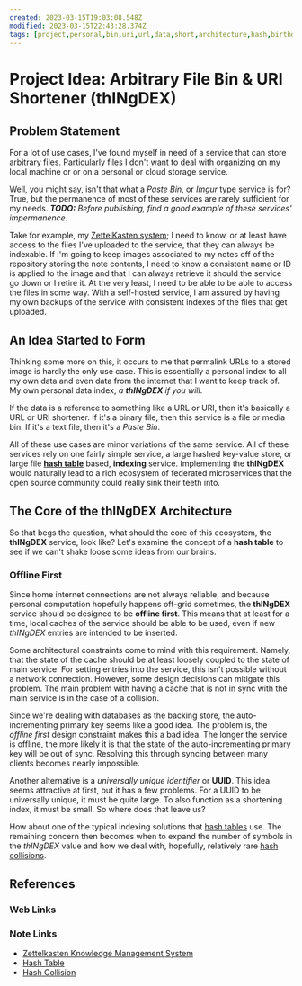 ```yaml
---
created: 2023-03-15T19:03:08.548Z
modified: 2023-03-15T22:43:28.374Z
tags: [project,personal,bin,uri,url,data,short,architecture,hash,birthday,paradox,selfhost,idea,thingdex,index]
---
```

# Project Idea: Arbitrary File Bin & URI Shortener (thINgDEX)

## Problem Statement

For a lot of use cases,
I've found myself in need of a service that can store arbitrary files.
Particularly files I don't want to deal with organizing on my local machine or
or on a personal or cloud storage service.

Well, you might say,
isn't that what a *Paste Bin*, or *Imgur* type service is for?
True, but the permanence of most of these services are rarely sufficient for
my needs.
***TODO:*** *Before publishing, find a good example of these services' impermanence.*

Take for example, my [ZettelKasten system][zk-zk];
I need to know, or at least have access to the files I've uploaded to the service,
that they can always be indexable.
If I'm going to keep images associated to my notes off of
the repository storing the note contents,
I need to know a consistent name or ID is applied to the image and
that I can always retrieve it should the service go down or I retire it.
At the very least, I need to be able to be able to access the files in some way.
With a self-hosted service, I am assured by having my own backups of
the service with consistent indexes of the files that get uploaded.

## An Idea Started to Form

Thinking some more on this,
it occurs to me that permalink URLs to a stored image is hardly the only use case.
This is essentially a personal index to all my own data and
even data from the internet that I want to keep track of.
My own personal data index, *a **thINgDEX** if you will*.

If the data is a reference to something like a URL or URI,
then it's basically a URL or URI shortener.
If it's a binary file, then this service is a file or media bin.
If it's a text file, then it's a *Paste Bin*.

All of these use cases are minor variations of the same service.
All of these services rely on one fairly simple service,
a large hashed key-value store, or large file [**hash table**][hashtable-zk] based,
**indexing** service.
Implementing the **thINgDEX** would naturally lead to
a rich ecosystem of federated microservices that
the open source community could really sink their teeth into.

## The Core of the thINgDEX Architecture

So that begs the question,
what should the core of this ecosystem, the **thINgDEX** service, look like?
Let's examine the concept of a **hash table** to see if
we can't shake loose some ideas from our brains.

### Offline First

Since home internet connections are not always reliable,
and because personal computation hopefully happens off-grid sometimes,
the **thINgDEX** service should be designed to be **offline first**.
This means that at least for a time,
local caches of the service should be able to be used,
even if new *thINgDEX* entries are intended to be inserted.

Some architectural constraints come to mind with this requirement.
Namely, that the state of the cache should be at least loosely coupled to
the state of main service.
For setting entries into the service, this isn't possible without
a network connection.
However, some design decisions can mitigate this problem.
The main problem with having a cache that is not in sync with
the main service is in the case of a collision.

Since we're dealing with databases as the backing store,
the auto-incrementing primary key seems like a good idea.
The problem is, the *offline first* design constraint makes this a bad idea.
The longer the service is offline, the more likely it is that
the state of the auto-incrementing primary key will be out of sync.
Resolving this through syncing between many clients becomes nearly impossible.

Another alternative is a *universally unique identifier* or **UUID**.
This idea seems attractive at first, but it has a few problems.
For a UUID to be universally unique, it must be quite large.
To also function as a shortening index, it must be small.
So where does that leave us?

How about one of the typical indexing solutions that
[hash tables][hashtable-zk] use.
The remaining concern then becomes when to expand the number of symbols in
the *thINgDEX* value and how we deal with, hopefully,
relatively rare [hash collisions][hash-collision-zk].

## References

### Web Links

<!-- Hidden References -->

### Note Links

* [Zettelkasten Knowledge Management System][zk-zk]
* [Hash Table][hashtable-zk]
* [Hash Collision][hash-collision-zk]

<!-- Hidden References -->
[zk-zk]: ./zk.md "Zettelkasten Knowledge Management System"
[hashtable-zk]: ./hash-table.md "Hash Table"
[hash-collision-zk]: ./hash-collision.md "Hash Collision"
